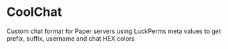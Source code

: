 # CoolChat
Custom chat format for Paper servers using LuckPerms meta values to get prefix, suffix, username and chat HEX colors
